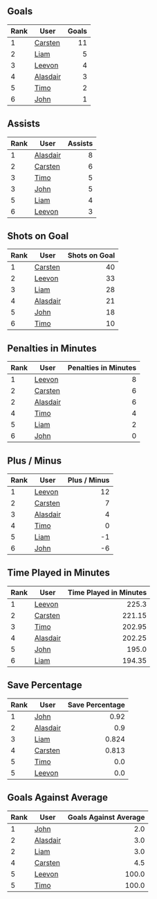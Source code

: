 ## Goals
| Rank | User | Goals |
| :--- | ---- | ---------: |
| 1 | [Carsten](https://github.com/llevasseur/world-juniors-2022/blob/master/ROSTERS.md#Carsten) |  11 |
| 2 | [Liam](https://github.com/llevasseur/world-juniors-2022/blob/master/ROSTERS.md#Liam) |  5 |
| 3 | [Leevon](https://github.com/llevasseur/world-juniors-2022/blob/master/ROSTERS.md#Leevon) |  4 |
| 4 | [Alasdair](https://github.com/llevasseur/world-juniors-2022/blob/master/ROSTERS.md#Alasdair) |  3 |
| 5 | [Timo](https://github.com/llevasseur/world-juniors-2022/blob/master/ROSTERS.md#Timo) |  2 |
| 6 | [John](https://github.com/llevasseur/world-juniors-2022/blob/master/ROSTERS.md#John) |  1 |
## Assists
| Rank | User | Assists |
| :--- | ---- | ---------: |
| 1 | [Alasdair](https://github.com/llevasseur/world-juniors-2022/blob/master/ROSTERS.md#Alasdair) |  8 |
| 2 | [Carsten](https://github.com/llevasseur/world-juniors-2022/blob/master/ROSTERS.md#Carsten) |  6 |
| 3 | [Timo](https://github.com/llevasseur/world-juniors-2022/blob/master/ROSTERS.md#Timo) |  5 |
| 3 | [John](https://github.com/llevasseur/world-juniors-2022/blob/master/ROSTERS.md#John) |  5 |
| 5 | [Liam](https://github.com/llevasseur/world-juniors-2022/blob/master/ROSTERS.md#Liam) |  4 |
| 6 | [Leevon](https://github.com/llevasseur/world-juniors-2022/blob/master/ROSTERS.md#Leevon) |  3 |
## Shots on Goal
| Rank | User | Shots on Goal |
| :--- | ---- | ---------: |
| 1 | [Carsten](https://github.com/llevasseur/world-juniors-2022/blob/master/ROSTERS.md#Carsten) |  40 |
| 2 | [Leevon](https://github.com/llevasseur/world-juniors-2022/blob/master/ROSTERS.md#Leevon) |  33 |
| 3 | [Liam](https://github.com/llevasseur/world-juniors-2022/blob/master/ROSTERS.md#Liam) |  28 |
| 4 | [Alasdair](https://github.com/llevasseur/world-juniors-2022/blob/master/ROSTERS.md#Alasdair) |  21 |
| 5 | [John](https://github.com/llevasseur/world-juniors-2022/blob/master/ROSTERS.md#John) |  18 |
| 6 | [Timo](https://github.com/llevasseur/world-juniors-2022/blob/master/ROSTERS.md#Timo) |  10 |
## Penalties in Minutes
| Rank | User | Penalties in Minutes |
| :--- | ---- | ---------: |
| 1 | [Leevon](https://github.com/llevasseur/world-juniors-2022/blob/master/ROSTERS.md#Leevon) |  8 |
| 2 | [Carsten](https://github.com/llevasseur/world-juniors-2022/blob/master/ROSTERS.md#Carsten) |  6 |
| 2 | [Alasdair](https://github.com/llevasseur/world-juniors-2022/blob/master/ROSTERS.md#Alasdair) |  6 |
| 4 | [Timo](https://github.com/llevasseur/world-juniors-2022/blob/master/ROSTERS.md#Timo) |  4 |
| 5 | [Liam](https://github.com/llevasseur/world-juniors-2022/blob/master/ROSTERS.md#Liam) |  2 |
| 6 | [John](https://github.com/llevasseur/world-juniors-2022/blob/master/ROSTERS.md#John) |  0 |
## Plus / Minus
| Rank | User | Plus / Minus |
| :--- | ---- | ---------: |
| 1 | [Leevon](https://github.com/llevasseur/world-juniors-2022/blob/master/ROSTERS.md#Leevon) |  12 |
| 2 | [Carsten](https://github.com/llevasseur/world-juniors-2022/blob/master/ROSTERS.md#Carsten) |  7 |
| 3 | [Alasdair](https://github.com/llevasseur/world-juniors-2022/blob/master/ROSTERS.md#Alasdair) |  4 |
| 4 | [Timo](https://github.com/llevasseur/world-juniors-2022/blob/master/ROSTERS.md#Timo) |  0 |
| 5 | [Liam](https://github.com/llevasseur/world-juniors-2022/blob/master/ROSTERS.md#Liam) |  -1 |
| 6 | [John](https://github.com/llevasseur/world-juniors-2022/blob/master/ROSTERS.md#John) |  -6 |
## Time Played in Minutes
| Rank | User | Time Played in Minutes |
| :--- | ---- | ---------: |
| 1 | [Leevon](https://github.com/llevasseur/world-juniors-2022/blob/master/ROSTERS.md#Leevon) |  225.3 |
| 2 | [Carsten](https://github.com/llevasseur/world-juniors-2022/blob/master/ROSTERS.md#Carsten) |  221.15 |
| 3 | [Timo](https://github.com/llevasseur/world-juniors-2022/blob/master/ROSTERS.md#Timo) |  202.95 |
| 4 | [Alasdair](https://github.com/llevasseur/world-juniors-2022/blob/master/ROSTERS.md#Alasdair) |  202.25 |
| 5 | [John](https://github.com/llevasseur/world-juniors-2022/blob/master/ROSTERS.md#John) |  195.0 |
| 6 | [Liam](https://github.com/llevasseur/world-juniors-2022/blob/master/ROSTERS.md#Liam) |  194.35 |
## Save Percentage
| Rank | User | Save Percentage |
| :--- | ---- | ---------: |
| 1 | [John](https://github.com/llevasseur/world-juniors-2022/blob/master/ROSTERS.md#John) |  0.92 |
| 2 | [Alasdair](https://github.com/llevasseur/world-juniors-2022/blob/master/ROSTERS.md#Alasdair) |  0.9 |
| 3 | [Liam](https://github.com/llevasseur/world-juniors-2022/blob/master/ROSTERS.md#Liam) |  0.824 |
| 4 | [Carsten](https://github.com/llevasseur/world-juniors-2022/blob/master/ROSTERS.md#Carsten) |  0.813 |
| 5 | [Timo](https://github.com/llevasseur/world-juniors-2022/blob/master/ROSTERS.md#Timo) |  0.0 |
| 5 | [Leevon](https://github.com/llevasseur/world-juniors-2022/blob/master/ROSTERS.md#Leevon) |  0.0 |
## Goals Against Average
| Rank | User | Goals Against Average |
| :--- | ---- | ---------: |
| 1 | [John](https://github.com/llevasseur/world-juniors-2022/blob/master/ROSTERS.md#John) |  2.0 |
| 2 | [Alasdair](https://github.com/llevasseur/world-juniors-2022/blob/master/ROSTERS.md#Alasdair) |  3.0 |
| 2 | [Liam](https://github.com/llevasseur/world-juniors-2022/blob/master/ROSTERS.md#Liam) |  3.0 |
| 4 | [Carsten](https://github.com/llevasseur/world-juniors-2022/blob/master/ROSTERS.md#Carsten) |  4.5 |
| 5 | [Leevon](https://github.com/llevasseur/world-juniors-2022/blob/master/ROSTERS.md#Leevon) |  100.0 |
| 5 | [Timo](https://github.com/llevasseur/world-juniors-2022/blob/master/ROSTERS.md#Timo) |  100.0 |
